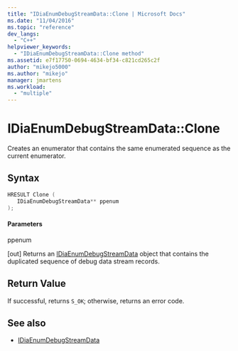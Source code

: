 ```yaml
---
title: "IDiaEnumDebugStreamData::Clone | Microsoft Docs"
ms.date: "11/04/2016"
ms.topic: "reference"
dev_langs:
  - "C++"
helpviewer_keywords:
  - "IDiaEnumDebugStreamData::Clone method"
ms.assetid: e7f17750-0694-4634-bf34-c821cd265c2f
author: "mikejo5000"
ms.author: "mikejo"
manager: jmartens
ms.workload:
  - "multiple"
---
```

# IDiaEnumDebugStreamData::Clone
Creates an enumerator that contains the same enumerated sequence as the current enumerator.

## Syntax

```C++
HRESULT Clone ( 
   IDiaEnumDebugStreamData** ppenum
);
```

#### Parameters
 ppenum

[out] Returns an [IDiaEnumDebugStreamData](../../debugger/debug-interface-access/idiaenumdebugstreamdata.md) object that contains the duplicated sequence of debug data stream records.

## Return Value
 If successful, returns `S_OK`; otherwise, returns an error code.

## See also
- [IDiaEnumDebugStreamData](../../debugger/debug-interface-access/idiaenumdebugstreamdata.md)